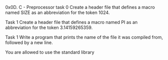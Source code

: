 0x0D. C - Preprocessor
task 0
Create a header file that defines a macro named SIZE as an abbreviation for the token 1024.

Task 1
Create a header file that defines a macro named PI as an abbreviation for the token 3.14159265359.

Task 1 
Write a program that prints the name of the file it was compiled from, followed by a new line.

You are allowed to use the standard library


